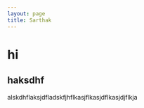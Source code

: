 ```yaml
---
layout: page
title: Sarthak
---
```


# hi

## haksdhf



alskdhflaksjdfladskfjhflkasjflkasjdflkasjdjflkja